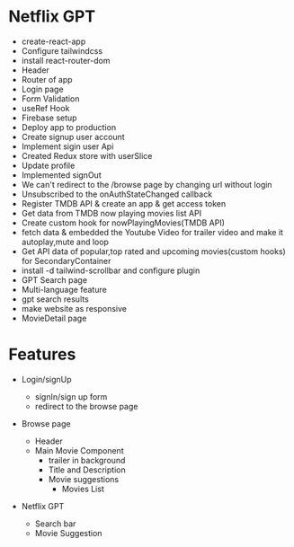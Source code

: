 # Netflix GPT

- create-react-app
- Configure tailwindcss
- install react-router-dom
- Header
- Router of app
- Login page
- Form Validation
- useRef Hook
- Firebase setup
- Deploy app to production
- Create signup user account
- Implement sigin user Api
- Created Redux store with userSlice
- Update profile
- Implemented signOut
- We can't redirect to the /browse page by changing url without login
- Unsubscribed to the onAuthStateChanged callback
- Register TMDB API & create an app & get access token
- Get data from TMDB now playing movies list API
- Create custom hook for nowPlayingMovies(TMDB API)
- fetch data & embedded the Youtube Video for trailer video and make it autoplay,mute and loop
- Get API data of popular,top rated and upcoming movies(custom hooks) for SecondaryContainer
- install -d tailwind-scrollbar and configure plugin
- GPT Search page
- Multi-language feature
- gpt search results
- make website as responsive
- MovieDetail page

# Features

- Login/signUp
  - signIn/sign up form
  - redirect to the browse page
- Browse page

  - Header
  - Main Movie Component
    - trailer in background
    - Title and Description
    - Movie suggestions
      - Movies List

- Netflix GPT
  - Search bar
  - Movie Suggestion
